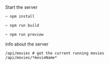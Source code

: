 Start the server

```bash
~ npm install

~ npm run build

~ npm run preview
```

info about the server

```
/api/movies # get the current running movies
/api/movies/*movieName*
```